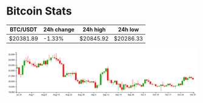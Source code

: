 # Bitcoin Stats

BTC/USDT|24h change|24h high|24h low|
|---|---|---|---|
|$20381.89|-1.33%|$20845.92|$20286.33|

<img src="./chart.svg">
